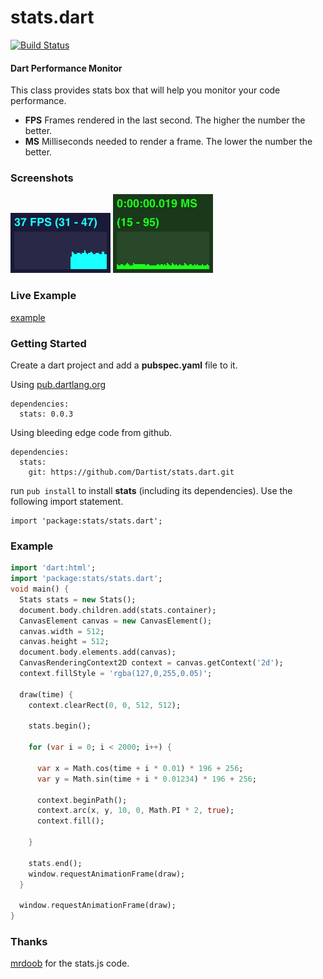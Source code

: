 stats.dart
==========

[![Build Status](https://drone.io/github.com/Dartist/stats.dart/status.png)](https://github.com/Dartist/stats.dart/latest)

#### Dart Performance Monitor ####

This class provides stats box that will help you monitor your code performance.

* **FPS** Frames rendered in the last second. The higher the number the better.
* **MS** Milliseconds needed to render a frame. The lower the number the better.

### Screenshots ###

![stats_js_fps.png](asset/stats_dart_fps.png)
![stats_js_ms.png](asset/stats_dart_ms.png)

### Live Example ###

[example](example/basic/statsdart.html)

### Getting Started ###
Create a dart project and add a **pubspec.yaml** file to it.

Using [pub.dartlang.org](http://pub.dartlang.org/packages/stats)

```
dependencies:
  stats: 0.0.3
```

Using bleeding edge code from github. 

```
dependencies:
  stats:
    git: https://github.com/Dartist/stats.dart.git
```

run `pub install` to install **stats** (including its dependencies). Use the following import statement.

```
import 'package:stats/stats.dart';
```

### Example ###

```dart
import 'dart:html';
import 'package:stats/stats.dart';
void main() {
  Stats stats = new Stats();
  document.body.children.add(stats.container);
  CanvasElement canvas = new CanvasElement();
  canvas.width = 512;
  canvas.height = 512;
  document.body.elements.add(canvas);
  CanvasRenderingContext2D context = canvas.getContext('2d');
  context.fillStyle = 'rgba(127,0,255,0.05)';
  
  draw(time) {
    context.clearRect(0, 0, 512, 512);

    stats.begin();

    for (var i = 0; i < 2000; i++) {

      var x = Math.cos(time + i * 0.01) * 196 + 256;
      var y = Math.sin(time + i * 0.01234) * 196 + 256;

      context.beginPath();
      context.arc(x, y, 10, 0, Math.PI * 2, true);
      context.fill();

    }

    stats.end();
    window.requestAnimationFrame(draw);
  }
  
  window.requestAnimationFrame(draw);
}
```

### Thanks ###
[mrdoob](http://mrdoob.github.com/stats.js/) for the stats.js code. 
